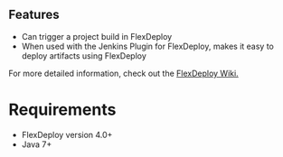 ## Features

-   Can trigger a project build in FlexDeploy
-   When used with the Jenkins Plugin for FlexDeploy, makes it easy to
    deploy artifacts using FlexDeploy  
      

For more detailed information, check out the [FlexDeploy
Wiki.](https://flexagon.atlassian.net/wiki/display/FD403/Jenkins)

# Requirements

-   FlexDeploy version 4.0+
-   Java 7+
